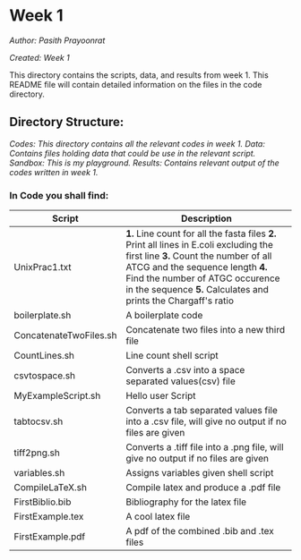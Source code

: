 # Week 1

*Author: Pasith Prayoonrat*

*Created: Week 1*

This directory contains the scripts, data, and results from week 1. This README file will contain detailed information on the files in the code directory.

## Directory Structure:

*Codes: This directory contains all the relevant codes in week 1.*
*Data: Contains files holding data that could be use in the relevant script.*
*Sandbox: This is my playground.*
*Results: Contains relevant output of the codes written in week 1.*

### In Code you shall find:
 
 Script       | Description
 ------------- | -------------
 UnixPrac1.txt |  **1.** Line count for all the fasta files **2.** Print all lines in E.coli excluding the first line **3.** Count the number of all ATCG and the sequence length **4.** Find the number of ATGC occurence in the sequence **5.** Calculates and prints the Chargaff's ratio  
 boilerplate.sh | A boilerplate code
 ConcatenateTwoFiles.sh  | Concatenate two files into a new third file
 CountLines.sh | Line count shell script
 csvtospace.sh | Converts a .csv into a space separated values(csv) file
 MyExampleScript.sh | Hello user Script
 tabtocsv.sh | Converts a tab separated values file into a .csv file, will give no output if no files are given
 tiff2png.sh | Converts a .tiff file into a .png file, will give no output if no files are given
 variables.sh | Assigns variables given shell script
 CompileLaTeX.sh | Compile latex and produce a .pdf file
 FirstBiblio.bib | Bibliography for the latex file
 FirstExample.tex | A cool latex file
 FirstExample.pdf | A pdf of the combined .bib and .tex files
  

